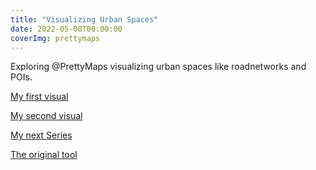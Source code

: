 ```yaml
---
title: "Visualizing Urban Spaces"
date: 2022-05-08T00:00:00
coverImg: prettymaps
---
```


Exploring @PrettyMaps visualizing urban spaces like roadnetworks and POIs.

<!--more-->


[My first visual](https://www.linkedin.com/feed/update/urn:li:activity:6912703283174219778/)

[My second visual](https://www.linkedin.com/feed/hashtag/?keywords=prettymaps)

[My next Series](https://www.linkedin.com/posts/milan-janosov_python-openstreetmap-prettymaps-activity-6917415520480702464-azq7/)

[The original tool](https://github.com/marceloprates/prettymaps)
